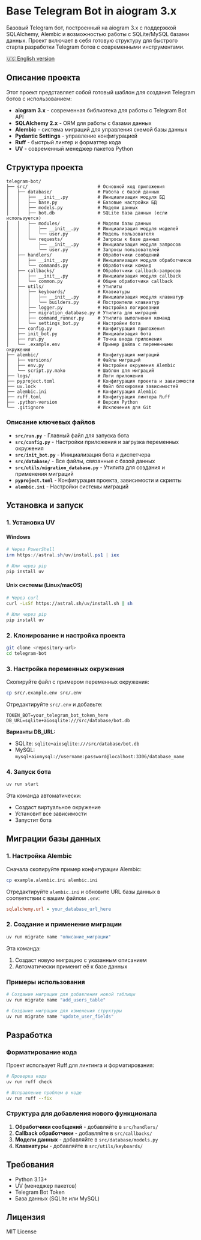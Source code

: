 # Base Telegram Bot in aiogram 3.x

Базовый Telegram бот, построенный на aiogram 3.x с поддержкой SQLAlchemy, Alembic и возможностью работы с SQLite/MySQL базами данных. Проект включает в себя готовую структуру для быстрого старта разработки Telegram ботов с современными инструментами.

[🇺🇸 English version](README.md)

## Описание проекта

Этот проект представляет собой готовый шаблон для создания Telegram ботов с использованием:
- **aiogram 3.x** - современная библиотека для работы с Telegram Bot API
- **SQLAlchemy 2.x** - ORM для работы с базами данных
- **Alembic** - система миграций для управления схемой базы данных
- **Pydantic Settings** - управление конфигурацией
- **Ruff** - быстрый линтер и форматтер кода
- **UV** - современный менеджер пакетов Python

## Структура проекта

```
telegram-bot/
├── src/                          # Основной код приложения
│   ├── database/                 # Работа с базой данных
│   │   ├── __init__.py           # Инициализация модуля БД
│   │   ├── base.py               # Базовые настройки БД
│   │   ├── models.py             # Модели данных
│   │   ├── bot.db                # SQLite база данных (если используется)
│   │   ├── modules/              # Модели базы данных
│   │   │   ├── __init__.py       # Инициализация модуля моделей
│   │   │   └── user.py           # Модель пользователя
│   │   └── requests/             # Запросы к базе данных
│   │       ├── __init__.py       # Инициализация модуля запросов
│   │       └── user.py           # Запросы пользователей
│   ├── handlers/                 # Обработчики сообщений
│   │   ├── __init__.py           # Инициализация модуля обработчиков
│   │   └── commands.py           # Обработчики команд
│   ├── callbacks/                # Обработчики callback-запросов
│   │   ├── __init__.py           # Инициализация модуля callback
│   │   └── common.py             # Общие обработчики callback
│   ├── utils/                    # Утилиты
│   │   ├── keyboards/            # Клавиатуры
│   │   │   ├── __init__.py       # Инициализация модуля клавиатур
│   │   │   └── builders.py       # Построители клавиатур
│   │   ├── logger.py             # Настройка логирования
│   │   ├── migration_database.py # Утилита для миграций
│   │   ├── command_runner.py     # Утилита выполнения команд
│   │   └── settings_bot.py       # Настройки бота
│   ├── config.py                 # Конфигурация приложения
│   ├── init_bot.py               # Инициализация бота
│   ├── run.py                    # Точка входа приложения
│   └── .example.env              # Пример файла с переменными окружения
├── alembic/                      # Конфигурация миграций
│   ├── versions/                 # Файлы миграций
│   ├── env.py                    # Настройки окружения Alembic
│   └── script.py.mako            # Шаблон для миграций
├── logs/                         # Логи приложения
├── pyproject.toml                # Конфигурация проекта и зависимости
├── uv.lock                       # Файл блокировки зависимостей
├── alembic.ini                   # Конфигурация Alembic
├── ruff.toml                     # Конфигурация линтера Ruff
├── .python-version               # Версия Python
└── .gitignore                    # Исключения для Git
```

### Описание ключевых файлов

- **`src/run.py`** - Главный файл для запуска бота
- **`src/config.py`** - Настройки приложения и загрузка переменных окружения
- **`src/init_bot.py`** - Инициализация бота и диспетчера
- **`src/database/`** - Все файлы, связанные с базой данных
- **`src/utils/migration_database.py`** - Утилита для создания и применения миграций
- **`pyproject.toml`** - Конфигурация проекта, зависимости и скрипты
- **`alembic.ini`** - Настройки системы миграций

## Установка и запуск

### 1. Установка UV

#### Windows
```powershell
# Через PowerShell
irm https://astral.sh/uv/install.ps1 | iex

# Или через pip
pip install uv
```

#### Unix системы (Linux/macOS)
```bash
# Через curl
curl -LsSf https://astral.sh/uv/install.sh | sh

# Или через pip
pip install uv
```

### 2. Клонирование и настройка проекта

```bash
git clone <repository-url>
cd telegram-bot
```

### 3. Настройка переменных окружения

Скопируйте файл с примером переменных окружения:
```bash
cp src/.example.env src/.env
```

Отредактируйте `src/.env` и добавьте:
```env
TOKEN_BOT=your_telegram_bot_token_here
DB_URL=sqlite+aiosqlite:///src/database/bot.db
```

**Варианты DB_URL:**
- SQLite: `sqlite+aiosqlite:///src/database/bot.db`
- MySQL: `mysql+aiomysql://username:password@localhost:3306/database_name`

### 4. Запуск бота

```bash
uv run start
```

Эта команда автоматически:
- Создаст виртуальное окружение
- Установит все зависимости
- Запустит бота

## Миграции базы данных

### 1. Настройка Alembic

Сначала скопируйте пример конфигурации Alembic:
```bash
cp example.alembic.ini alembic.ini
```

Отредактируйте `alembic.ini` и обновите URL базы данных в соответствии с вашим файлом `.env`:
```ini
sqlalchemy.url = your_database_url_here
```

### 2. Создание и применение миграции

```bash
uv run migrate name "описание_миграции"
```

Эта команда:
1. Создаст новую миграцию с указанным описанием
2. Автоматически применит её к базе данных

### Примеры использования

```bash
# Создание миграции для добавления новой таблицы
uv run migrate name "add_users_table"

# Создание миграции для изменения структуры
uv run migrate name "update_user_fields"
```

## Разработка

### Форматирование кода

Проект использует Ruff для линтинга и форматирования:

```bash
# Проверка кода
uv run ruff check

# Исправление проблем в коде
uv run ruff --fix
```

### Структура для добавления нового функционала

1. **Обработчики сообщений** - добавляйте в `src/handlers/`
2. **Callback обработчики** - добавляйте в `src/callbacks/`
3. **Модели данных** - добавляйте в `src/database/models.py`
4. **Клавиатуры** - добавляйте в `src/utils/keyboards/`

## Требования

- Python 3.13+
- UV (менеджер пакетов)
- Telegram Bot Token
- База данных (SQLite или MySQL)

## Лицензия

MIT License
